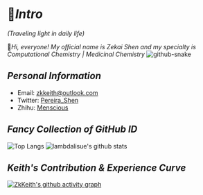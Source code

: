 # 🙌*Intro*

*(Traveling light in daily life)*

🤺*Hi, everyone! My official name is Zekai Shen and my specialty is Computational Chemistry | Medicinal Chemistry* 
<picture>
  <source media="(prefers-color-scheme: dark)" srcset="https://cdn.jsdelivr.net/gh/ZkKeith/ZkKeith/profile-snake-contrib/github-contribution-grid-snake-dark.svg" />
  <source media="(prefers-color-scheme: light)" srcset="https://cdn.jsdelivr.net/gh/ZkKeith/ZkKeith/profile-snake-contrib/github-contribution-grid-snake.svg" />
  <img alt="github-snake" src="https://cdn.jsdelivr.net/gh/ZkKeith/ZkKeith/profile-snake-contrib/github-contribution-grid-snake-dark.svg" />
</picture>

## *Personal Information*

- Email: [zkkeith@outlook.com](zkkeith@outlook.com])
- Twitter: [Pereira_Shen](https://twitter.com/Pereira_Shen)
- Zhihu: [Menscious](https://www.zhihu.com/people/menscious)

## *Fancy Collection of GitHub ID*

![Top Langs](https://github-readme-stats.vercel.app/api/top-langs/?username=ZkKeith&theme=dark)
![lambdalisue's github stats](https://github-readme-stats.vercel.app/api?username=ZkKeith&show_icons=true&count_private=true&line_height=40&theme=dark)

## *Keith's Contribution & Experience Curve* 

[![ZkKeith's github activity graph](https://github-readme-activity-graph.vercel.app/graph?username=ZkKeith&theme=high-contrast)](https://github.com/ashutosh00710/github-readme-activity-graph)
